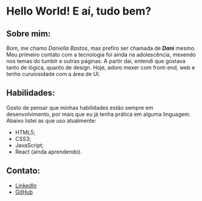 # Hello World! E aí, tudo bem?

## Sobre mim:

Bom, me chamo *Daniella Bastos*, mas prefiro ser chamada de _**Dani**_ mesmo.
Meu primeiro contato com a tecnologia foi ainda na adolescência, mexendo nos temas do tumblr e outras páginas. A partir daí, entendi que gostava tanto de lógica, quanto de design. Hoje, adoro mexer com front-end, web e tenho curuiosidade com a área de UI.

## Habilidades:

Gosto de pensar que minhas habilidades estão sempre em desenvolvimento, por mais que eu já tenha prática em alguma linguagem. Abaixo listei as que uso atualmente:

- HTML5;
- CSS3;
- JavaScript;
- React (ainda aprendendo).

## Contato:

* [LinkedIn](https://www.linkedin.com/in/daniellabastos/)
* [GitHub](https://github.com/danibsoares)
